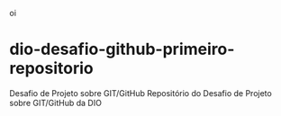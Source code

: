 oi 
# dio-desafio-github-primeiro-repositorio
Desafio de Projeto sobre GIT/GitHub
Repositório do Desafio de Projeto sobre GIT/GitHub da DIO
